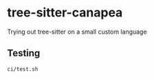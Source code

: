 # tree-sitter-canapea
Trying out tree-sitter on a small custom language

## Testing

```sh
ci/test.sh
```